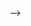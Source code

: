 <!-- # Quotes Generator
### by Isaac King'ori
This project was generated with [Angular CLI](https://github.com/angular/angular-cli) 
this is an landing page that displays inspirational quotes to the user and also the user can add his\her qoute .

## Demo

here is a live working demo :


## setup

clone this repo and  run insall quotes to install the dependencies

## usage

After you clone this repo to your desktop, go to its root directory and run npm install to install its dependencies.

Once the dependencies are installed, you can run npm start to start the application. You will then be able to access it at localhost:4200


## known bugs

no bugs

## built with

<!-- angular 7 cli:for generating the components and pipes and directives -->
<!-- bootstrap:for styling the website -->

<!-- ## future plans

add a like and dislike feature
add profile pictures of users

## Support and contact details

you can contact me via email:isaackingori68@gmail.com

## license

MIT License

Copyright (c) [2021] [isaacking'ori]

Permission is hereby granted, free of charge, to any person obtaining a copy of this software and associated documentation files (the "Software"), to deal in the Software without restriction, including without limitation the rights to use, copy, modify, merge, publish, distribute, sublicense, and/or sell copies of the Software, and to permit persons to whom the Software is furnished to do so, subject to the following conditions:

The above copyright notice and this permission notice shall be included in all copies or substantial portions of the Software.

THE SOFTWARE IS PROVIDED "AS IS", WITHOUT WARRANTY OF ANY KIND, EXPRESS OR IMPLIED, INCLUDING BUT NOT LIMITED TO THE WARRANTIES OF MERCHANTABILITY, FITNESS FOR A PARTICULAR PURPOSE AND NONINFRINGEMENT. IN NO EVENT SHALL THE AUTHORS OR COPYRIGHT HOLDERS BE LIABLE FOR ANY CLAIM, DAMAGES OR OTHER LIABILITY, WHETHER IN AN ACTION OF CONTRACT, TORT OR OTHERWISE, ARISING FROM, OUT OF OR IN CONNECTION WITH THE SOFTWARE OR THE USE OR OTHER DEALINGS IN THE SOFTWARE. --> -->
